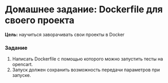 # Домашнее задание: Dockerfile для своего проекта

**Цель:**
научиться заворачивать свои проекты в Docker

### Задание

1) Написать Dockerfile с помощью которого можно запустить тесты на opencart.
2) Запуск должен сохранить возможность передачи параметров при запуске.